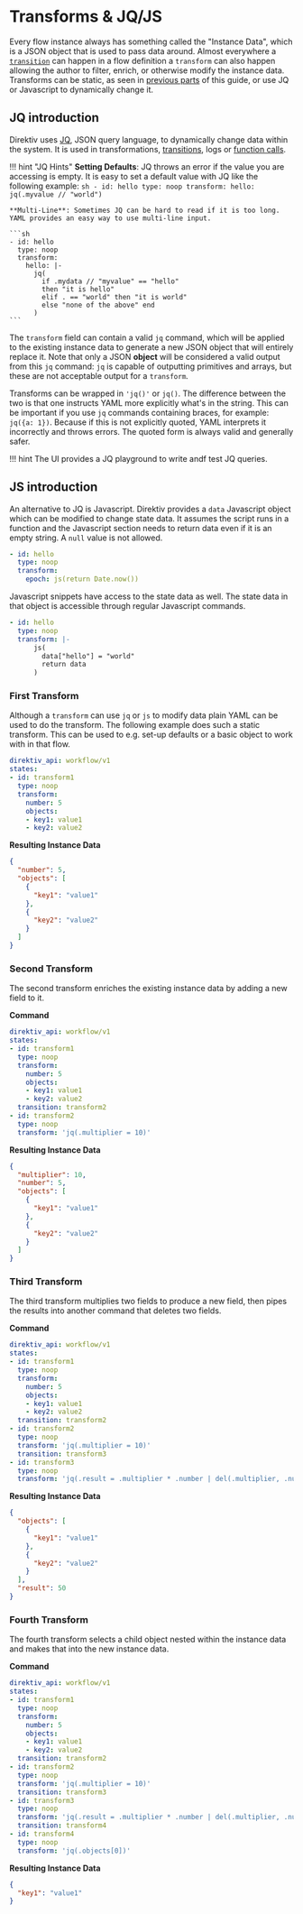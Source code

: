 
# Transforms & JQ/JS

Every flow instance always has something called the "Instance Data", which is a JSON object that is used to pass data around. Almost everywhere a [`transition`](states.md#simple-transition) can happen in a flow definition a `transform` can also happen allowing the author to filter, enrich, or otherwise modify the instance data. Transforms can be static, as seen in [previous parts](states.md) of this guide, or use JQ or Javascript to dynamically change it. 

## JQ introduction

Direktiv uses [JQ](https://stedolan.github.io/jq/manual/), JSON query language, to dynamically change data within the system. It is used in transformations, [transitions](transitions.md), logs or [function calls](functions-intro.md). 

!!! hint "JQ Hints"
    **Setting Defaults**: JQ throws an error if the value you are accessing is empty. It is easy to set a default value with JQ like the following example: 
    ```sh
    - id: hello
      type: noop
      transform:
        hello: jq(.myvalue // "world")
    ```

    **Multi-Line**: Sometimes JQ can be hard to read if it is too long. YAML provides an easy way to use multi-line input. 

    ```sh
    - id: hello
      type: noop
      transform:
        hello: |-
          jq(
            if .mydata // "myvalue" == "hello"
            then "it is hello" 
            elif . == "world" then "it is world" 
            else "none of the above" end
          )
    ``` 


The `transform` field can contain a valid `jq` command, which will be applied to the existing instance data to generate a new JSON object that will entirely replace it. Note that only a JSON **object** will be considered a valid output from this `jq` command: `jq` is capable of outputting primitives and arrays, but these are not acceptable output for a `transform`. 

Transforms can be wrapped in `'jq()'` or `jq()`. The difference between the two is that one instructs YAML more explicitly what's in the string. This can be important if you use `jq` commands containing braces, for example: `jq({a: 1})`. Because if this is not explicitly quoted, YAML interprets it incorrectly and throws errors. The quoted form is always valid and generally safer.

!!! hint 
    The UI provides a JQ playground to write andf test JQ queries. 

## JS introduction

An alternative to JQ is Javascript. Direktiv provides a `data` Javascript object which can be modified to change state data. It assumes the script runs in a function and the Javascript section needs to return data even if it is an empty string. A `null` value is not allowed. 

```yaml
- id: hello
  type: noop
  transform:
    epoch: js(return Date.now())
```

Javascript snippets have access to the state data as well. The state data in that object is accessible through regular Javascript commands.

```yaml
- id: hello
  type: noop
  transform: |- 
      js(
        data["hello"] = "world"
        return data
      )
```

### First Transform

Although a `transform` can use `jq` or `js` to modify data plain YAML can be used to do the transform. The following example does such a static transform. This can be used to e.g. set-up defaults or a basic object to work with in that flow. 

```yaml
direktiv_api: workflow/v1
states:
- id: transform1
  type: noop
  transform:
    number: 5
    objects:
    - key1: value1
    - key2: value2
```

**Resulting Instance Data**

```json
{
  "number": 5,
  "objects": [
    {
      "key1": "value1"
    },
    {
      "key2": "value2"
    }
  ]
}
```

### Second Transform

The second transform enriches the existing instance data by adding a new field to it.

**Command**

```yaml
direktiv_api: workflow/v1
states:
- id: transform1
  type: noop
  transform:
    number: 5
    objects:
    - key1: value1
    - key2: value2
  transition: transform2
- id: transform2
  type: noop
  transform: 'jq(.multiplier = 10)' 
```

**Resulting Instance Data**

```json
{
  "multiplier": 10,
  "number": 5,
  "objects": [
    {
      "key1": "value1"
    },
    {
      "key2": "value2"
    }
  ]
}
```

### Third Transform 

The third transform multiplies two fields to produce a new field, then pipes the results into another command that deletes two fields.

**Command**

```yaml
direktiv_api: workflow/v1
states:
- id: transform1
  type: noop
  transform:
    number: 5
    objects:
    - key1: value1
    - key2: value2
  transition: transform2
- id: transform2
  type: noop
  transform: 'jq(.multiplier = 10)' 
  transition: transform3
- id: transform3
  type: noop
  transform: 'jq(.result = .multiplier * .number | del(.multiplier, .number))'
```

**Resulting Instance Data**

```json
{
  "objects": [
    {
      "key1": "value1"
    },
    {
      "key2": "value2"
    }
  ],
  "result": 50
}
```

### Fourth Transform

The fourth transform selects a child object nested within the instance data and makes that into the new instance data.

**Command**

```yaml
direktiv_api: workflow/v1
states:
- id: transform1
  type: noop
  transform:
    number: 5
    objects:
    - key1: value1
    - key2: value2
  transition: transform2
- id: transform2
  type: noop
  transform: 'jq(.multiplier = 10)' 
  transition: transform3
- id: transform3
  type: noop
  transform: 'jq(.result = .multiplier * .number | del(.multiplier, .number))'
  transition: transform4
- id: transform4
  type: noop
  transform: 'jq(.objects[0])'
```

**Resulting Instance Data**

```json
{
  "key1": "value1"
}
```






